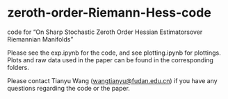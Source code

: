 # zeroth-order-Riemann-Hess-code
code for “On Sharp Stochastic Zeroth Order Hessian Estimatorsover Riemannian Manifolds”

Please see the exp.ipynb for the code, and see plotting.ipynb for plottings. Plots and raw data used in the paper can be found in the corresponding folders. 

Please contact Tianyu Wang (wangtianyu@fudan.edu.cn) if you have any questions regarding the code or the paper. 
